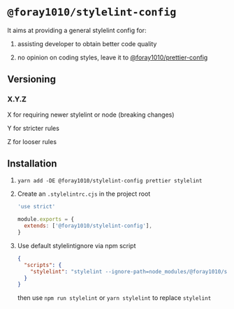 # `@foray1010/stylelint-config`

It aims at providing a general stylelint config for:

1. assisting developer to obtain better code quality

1. no opinion on coding styles, leave it to [@foray1010/prettier-config](../prettier-config)

## Versioning

### X.Y.Z

X for requiring newer stylelint or node (breaking changes)

Y for stricter rules

Z for looser rules

## Installation

1. `yarn add -DE @foray1010/stylelint-config prettier stylelint`

1. Create an `.stylelintrc.cjs` in the project root

   ```js
   'use strict'

   module.exports = {
     extends: ['@foray1010/stylelint-config'],
   }
   ```

1. Use default stylelintignore via npm script

   ```json
   {
     "scripts": {
       "stylelint": "stylelint --ignore-path=node_modules/@foray1010/stylelint-config/stylelintignore"
     }
   }
   ```

   then use `npm run stylelint` or `yarn stylelint` to replace `stylelint`
